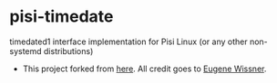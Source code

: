 # pisi-timedate
timedated1 interface implementation for Pisi Linux (or any other non-systemd distributions)
- This project forked from [here](https://www.caraus.tech/projects/pub-pisi-timedate). All credit goes to [Eugene Wissner](mailto:belka.ew@gmail.com).
